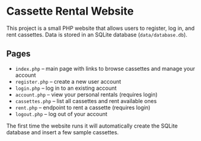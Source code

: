 # Cassette Rental Website

This project is a small PHP website that allows users to register, log in, and rent cassettes. Data is stored in an SQLite database (`data/database.db`).

## Pages

- `index.php` – main page with links to browse cassettes and manage your account
- `register.php` – create a new user account
- `login.php` – log in to an existing account
- `account.php` – view your personal rentals (requires login)
- `cassettes.php` – list all cassettes and rent available ones
- `rent.php` – endpoint to rent a cassette (requires login)
- `logout.php` – log out of your account

The first time the website runs it will automatically create the SQLite database and insert a few sample cassettes.
